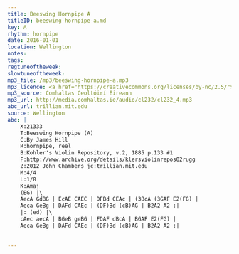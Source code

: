```yaml
---
title: Beeswing Hornpipe A
titleID: beeswing-hornpipe-a.md
key: A
rhythm: hornpipe
date: 2016-01-01
location: Wellington
notes:
tags: 
regtuneoftheweek:
slowtuneoftheweek:
mp3_file: /mp3/beeswing-hornpipe-a.mp3
mp3_licence: <a href="https://creativecommons.org/licenses/by-nc/2.5/">CC-BY-NC-2.5</a>
mp3_source: Comhaltas Ceoltóirí Éireann
mp3_url: http://media.comhaltas.ie/audio/cl232/cl232_4.mp3
abc_url: trillian.mit.edu
source: Wellington
abc: |
    X:21333
    T:Beeswing Hornpipe (A)
    C:By James Hill
    R:hornpipe, reel
    B:Kohler's Violin Repository, v.2, 1885 p.133 #1
    F:http://www.archive.org/details/klersviolinrepos02rugg
    Z:2012 John Chambers jc:trillian.mit.edu
    M:4/4
    L:1/8
    K:Amaj
    (EG) |\
    AecA GdBG | EcAE CAEC | DFBd CEAc | (3BcA (3GAF E2(FG) |
    Aeca GeBg | DAFd CAEc | (DF)Bd (cB)AG | B2A2 A2 :|
    |: (ed) |\
    cAec aecA | BGeB geBG | FDAF dBcA | BGAF E2(FG) |
    Aeca GeBg | DAFd CAEc | (DF)Bd (cB)AG | B2A2 A2 :|
    
    
---
```

